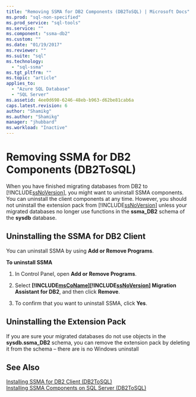 ```yaml
---
title: "Removing SSMA for DB2 Components (DB2ToSQL) | Microsoft Docs"
ms.prod: "sql-non-specified"
ms.prod_service: "sql-tools"
ms.service: ""
ms.component: "ssma-db2"
ms.custom: ""
ms.date: "01/19/2017"
ms.reviewer: ""
ms.suite: "sql"
ms.technology: 
  - "sql-ssma"
ms.tgt_pltfrm: ""
ms.topic: "article"
applies_to: 
  - "Azure SQL Database"
  - "SQL Server"
ms.assetid: 4ee0d698-6246-48eb-b963-d62be81cab6a
caps.latest.revision: 6
author: "Shamikg"
ms.author: "Shamikg"
manager: "jhubbard"
ms.workload: "Inactive"
---
```

# Removing SSMA for DB2 Components (DB2ToSQL)
When you have finished migrating databases from DB2 to [!INCLUDE[ssNoVersion](../../includes/ssnoversion_md.md)], you might want to uninstall SSMA components. You can uninstall the client components at any time. However, you should not uninstall the extension pack from [!INCLUDE[ssNoVersion](../../includes/ssnoversion_md.md)] unless your migrated databases no longer use functions in the **ssma_DB2** schema of the **sysdb** database.  
  
## Uninstalling the SSMA for DB2 Client  
You can uninstall SSMA by using **Add or Remove Programs**.  
  
**To uninstall SSMA**  
  
1.  In Control Panel, open **Add or Remove Programs**.  
  
2.  Select **[!INCLUDE[msCoName](../../includes/msconame_md.md)][!INCLUDE[ssNoVersion](../../includes/ssnoversion_md.md)] Migration Assistant for DB2**, and then click **Remove**.  
  
3.  To confirm that you want to uninstall SSMA, click **Yes**.  
  
## Uninstalling the Extension Pack  
If you are sure your migrated databases do not use objects in the **sysdb.ssma_DB2** schema, you can remove the extension pack by deleting it from the schema – there are is no Windows uninstall  
  
## See Also  
[Installing SSMA for DB2 Client &#40;DB2ToSQL&#41;](../../ssma/db2/installing-ssma-for-db2-client-db2tosql.md)  
[Installing SSMA Components on SQL Server &#40;DB2ToSQL&#41;](../../ssma/db2/installing-ssma-components-on-sql-server-db2tosql.md)  
  
